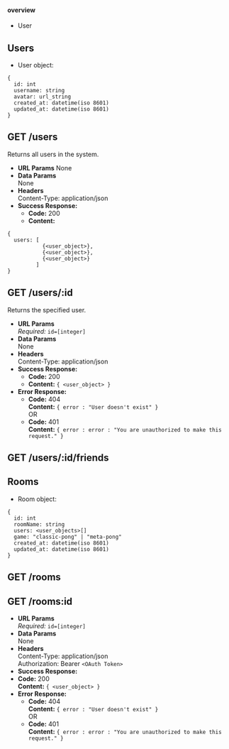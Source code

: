 
#### overview
- User

## Users

- User object:
``` 
{
  id: int
  username: string
  avatar: url_string
  created_at: datetime(iso 8601)
  updated_at: datetime(iso 8601)
}
```

## **GET /users**

Returns all users in the system.

- **URL Params**
    None
- **Data Params**  
	None
- **Headers**  
    Content-Type: application/json
- **Success Response:**
	- **Code:** 200  
	- **Content:**
```
{
  users: [
           {<user_object>},
           {<user_object>},
           {<user_object>}
         ]
}
```

## **GET /users/:id**

Returns the specified user.

- **URL Params**  
    _Required:_ `id=[integer]`
- **Data Params**  
    None
- **Headers**  
    Content-Type: application/json  
- **Success Response:**
	- **Code:** 200  
	- **Content:** `{ <user_object> }`
- **Error Response:**
    - **Code:** 404  
        **Content:** `{ error : "User doesn't exist" }`  
        OR
    - **Code:** 401  
        **Content:** `{ error : error : "You are unauthorized to make this request." }`

## **GET /users/:id/friends**



## Rooms

* Room object:
``` 
{
  id: int
  roomName: string
  users: <user_objects>[]
  game: "classic-pong" | "meta-pong"
  created_at: datetime(iso 8601)
  updated_at: datetime(iso 8601)
}
```

## GET /rooms

## GET /rooms:id



* **URL Params**  
  *Required:* `id=[integer]`
* **Data Params**  
  None
* **Headers**  
  Content-Type: application/json  
  Authorization: Bearer `<OAuth Token>`
* **Success Response:** 
* **Code:** 200  
  **Content:**  `{ <user_object> }` 
* **Error Response:**  
  * **Code:** 404  
  **Content:** `{ error : "User doesn't exist" }`  
  OR  
  * **Code:** 401  
  **Content:** `{ error : error : "You are unauthorized to make this request." }`